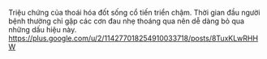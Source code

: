 Triệu chứng của thoái hóa đốt sống cổ tiến triển chậm. Thời gian đầu người bệnh thường chỉ gặp các cơn đau nhẹ thoáng qua nên dễ dàng bỏ qua những dấu hiệu này. 
https://plus.google.com/u/2/114277018254910033718/posts/8TuxKLwRHHW
